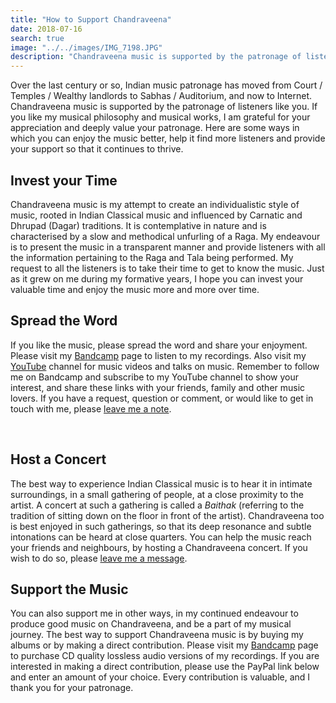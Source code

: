 ```yaml
---
title: "How to Support Chandraveena"
date: 2018-07-16
search: true
image: "../../images/IMG_7198.JPG"
description: "Chandraveena music is supported by the patronage of listeners like you. Learn how you can help the music find more listeners and continue to thrive."
---
```


Over the last century or so, Indian music patronage has moved from Court / Temples / Wealthy landlords to Sabhas / Auditorium, and now to Internet. Chandraveena music is supported by the patronage of listeners like you. If you like my musical philosophy and musical works, I am grateful for your appreciation and deeply value your patronage. Here are some ways in which you can enjoy the music better, help it find more listeners and provide your support so that it continues to thrive.

## Invest your Time
Chandraveena music is my attempt to create an individualistic style of music, rooted in Indian Classical music and influenced by Carnatic and Dhrupad (Dagar) traditions. It is contemplative in nature and is characterised by a slow and methodical unfurling of a Raga. My endeavour is to present the music in a transparent manner and provide listeners with all the information pertaining to the Raga and Tala being performed. My request to all the listeners is to take their time to get to know the music. Just as it grew on me during my formative years, I hope you can invest your valuable time and enjoy the music more and more over time.

## Spread the Word
If you like the music, please spread the word and share your enjoyment. Please visit my <a href="https://chandraveena.bandcamp.com/"><inline-button background="#408294">Bandcamp</inline-button></a> page to listen to my recordings. Also visit my <a href="https://www.youtube.com/channel/UCxPyMV4LS9YBePXM0mV4hjg"><inline-button background="#ff0000">YouTube</inline-button></a> channel for music videos and talks on music. Remember to follow me on Bandcamp and subscribe to my YouTube channel to show your interest, and share these links with your friends, family and other music lovers. If you have a request, question or comment, or would like to get in touch with me, please [leave me a note](/contact/).

<br>

## Host a Concert
The best way to experience Indian Classical music is to hear it in intimate surroundings, in a small gathering of people, at a close proximity to the artist. A concert at such a gathering is called a *Baithak* (referring to the tradition of sitting down on the floor in front of the artist). Chandraveena too is best enjoyed in such gatherings, so that its deep resonance and subtle intonations can be heard at close quarters. You can help the music reach your friends and neighbours, by hosting a Chandraveena concert. If you wish to do so, please [leave me a message](/contact/).

## Support the Music
You can also support me in other ways, in my continued endeavour to produce good music on Chandraveena, and be a part of my musical journey. The best way to support Chandraveena music is by buying my albums or by making a direct contribution. Please visit my <a href="https://chandraveena.bandcamp.com/"><inline-button background="#408294">Bandcamp</inline-button></a> page to purchase CD quality lossless audio versions of my recordings. If you are interested in making a direct contribution, please use the PayPal link below and enter an amount of your choice. Every contribution is valuable, and I thank you for your patronage.

<br>

<notice-box center=" ">

<support-button></support-button>

</notice-box>
